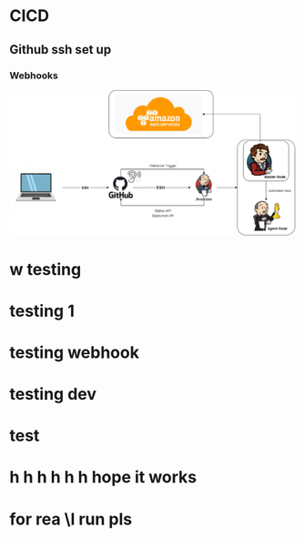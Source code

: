 # CICD
## Github ssh set up
### Webhooks
![](images/CICD.png)
# w testing
# testing 1
# testing webhook
# testing dev
# test
# h h h h h h hope it works
# for rea \l run pls


